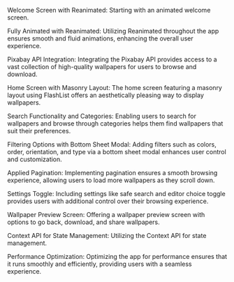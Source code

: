Welcome Screen with Reanimated:
Starting with an animated welcome screen.

Fully Animated with Reanimated:
Utilizing Reanimated throughout the app ensures smooth and fluid animations, enhancing the overall user experience.

Pixabay API Integration:
Integrating the Pixabay API provides access to a vast collection of high-quality wallpapers for users to browse and download.

Home Screen with Masonry Layout:
The home screen featuring a masonry layout using FlashList offers an aesthetically pleasing way to display wallpapers.

Search Functionality and Categories:
Enabling users to search for wallpapers and browse through categories helps them find wallpapers that suit their preferences.

Filtering Options with Bottom Sheet Modal:
Adding filters such as colors, order, orientation, and type via a bottom sheet modal enhances user control and customization.

Applied Pagination:
Implementing pagination ensures a smooth browsing experience, allowing users to load more wallpapers as they scroll down.

Settings Toggle:
Including settings like safe search and editor choice toggle provides users with additional control over their browsing experience.

Wallpaper Preview Screen:
Offering a wallpaper preview screen with options to go back, download, and share wallpapers.

Context API for State Management:
Utilizing the Context API for state management.

Performance Optimization:
Optimizing the app for performance ensures that it runs smoothly and efficiently, providing users with a seamless experience.
